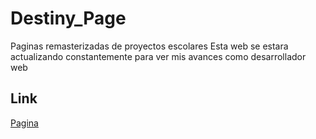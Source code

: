 # Destiny_Page
Paginas remasterizadas de proyectos escolares
Esta web se estara actualizando constantemente para ver mis avances como desarrollador web


## Link
[Pagina](https://onemoreian.github.io/Destiny_Page/)